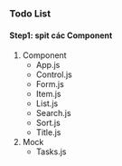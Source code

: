 ### Todo List

#### Step1: spit các Component

1. Component
    - App.js
    - Control.js
    - Form.js
    - Item.js
    - List.js
    - Search.js
    - Sort.js
    - Title.js
2. Mock
    - Tasks.js

####
